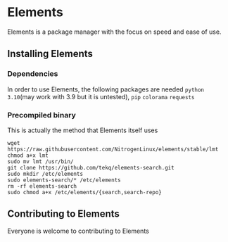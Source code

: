 # Elements
Elements is a package manager with the focus on speed and ease of use.

## Installing Elements

### Dependencies
In order to use Elements, the following packages are needed `python 3.10`(may work with 3.9 but it is untested), `pip` `colorama` `requests`

### Precompiled binary
This is actually the method that Elements itself uses
```
wget https://raw.githubusercontent.com/NitrogenLinux/elements/stable/lmt
chmod a+x lmt
sudo mv lmt /usr/bin/
git clone https://github.com/tekq/elements-search.git
sudo mkdir /etc/elements
sudo elements-search/* /etc/elements
rm -rf elements-search
sudo chmod a+x /etc/elements/{search,search-repo}
```

## Contributing to Elements
Everyone is welcome to contributing to Elements
